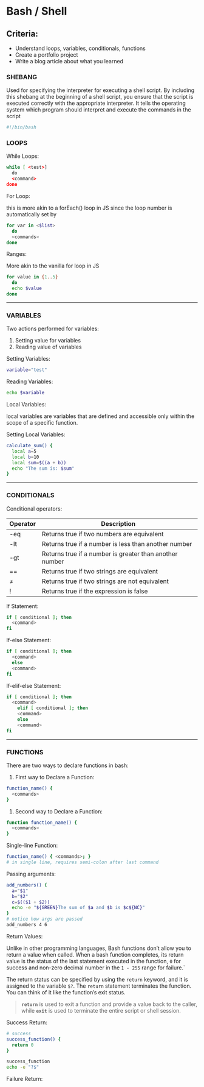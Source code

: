 # Bash / Shell

## Criteria:

- Understand loops, variables, conditionals, functions
- Create a portfolio project
- Write a blog article about what you learned

### SHEBANG

Used for specifying the interpreter for executing a shell script. By including this shebang at the beginning of a shell script, you ensure that the script is executed correctly with the appropriate interpreter. It tells the operating system which program should interpret and execute the commands in the script

```bash
#!/bin/bash
```

### LOOPS

While Loops:

```bash
while [ <test>]
  do
  <command>
done
```

For Loop:

this is more akin to a forEach() loop in JS since the loop number is automatically set by <list>

```bash
for var in <$list>
  do
  <commands>
done
```

Ranges:

More akin to the vanilla for loop in JS

```bash
for value in {1..5}
  do
  echo $value
done
```

---

### VARIABLES

Two actions performed for variables:

1. Setting value for variables
2. Reading value of variables

Setting Variables:

```bash
variable="test"
```

Reading Variables:

```bash
echo $variable
```

Local Variables:

local variables are variables that are defined and accessible only within the scope of a specific function.

Setting Local Variables:

```bash
calculate_sum() {
  local a=5
  local b=10
  local sum=$((a + b))
  echo "The sum is: $sum"
}
```

---

### CONDITIONALS

Conditional operators:

| Operator | Description |
| --- | --- |
| -eq | Returns true if two numbers are equivalent |
| -lt | Returns true if a number is less than another number |
| -gt | Returns true if a number is greater than another number |
| == | Returns true if two strings are equivalent |
| ≠  | Returns true if two strings are not equivalent |
| ! | Returns true if the expression is false |

If Statement:

```bash
if [ conditional ]; then
  <command>
fi
```

If-else Statement:

```bash
if [ conditional ]; then
  <command>
  else
  <command>
fi
```

If-elif-else Statement:

```bash
if [ conditional ]; then
  <command>
    elif [ conditional ]; then 
    <command>
    else
    <command>
fi
```

---

### FUNCTIONS

There are two ways to declare functions in bash:

1. First way to Declare a Function:

```bash
function_name() {
  <commands>
}
```

1. Second way to Declare a Function:

```bash
function function_name() {
  <commands>
}
```

Single-line Function:

```bash
function_name() { <commands>; }
# in single line, requires semi-colon after last command
```

Passing arguments:

```bash
add_numbers() {
  a="$1"
  b="$2"
  c=$(($1 + $2))
  echo -e "${GREEN}The sum of $a and $b is $c${NC}"
}
# notice how args are passed
add_numbers 4 6
```

Return Values:

Unlike in other programming languages, Bash functions don’t allow you to return a value when called. When a bash function completes, its return value is the status of the last statement executed in the function, `0` for success and non-zero decimal number in the `1 - 255` range for failure.`

The return status can be specified by using the `return` keyword, and it is assigned to the variable `$?`. The `return` statement terminates the function. You can think of it like the function’s exit status.

> **`return`** is used to exit a function and provide a value back to the caller, while **`exit`** is used to terminate the entire script or shell session.
> 

Success Return:

```bash
# success
success_function() {
  return 0
}

success_function
echo -e "?$"
```

Failure Return:

